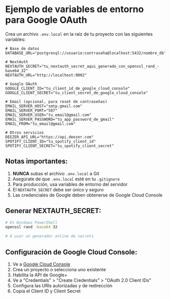 # Ejemplo de variables de entorno para Google OAuth

Crea un archivo `.env.local` en la raíz de tu proyecto con las siguientes variables:

```env
# Base de datos
DATABASE_URL="postgresql://usuario:contraseña@localhost:5432/nombre_db"

# NextAuth
NEXTAUTH_SECRET="tu_nextauth_secret_aqui_generado_con_openssl_rand_-base64_32"
NEXTAUTH_URL="http://localhost:9002"

# Google OAuth
GOOGLE_CLIENT_ID="tu_client_id_de_google_cloud_console"
GOOGLE_CLIENT_SECRET="tu_client_secret_de_google_cloud_console"

# Email (opcional, para reset de contraseñas)
EMAIL_SERVER_HOST="smtp.gmail.com"
EMAIL_SERVER_PORT="587"
EMAIL_SERVER_USER="tu_email@gmail.com"
EMAIL_SERVER_PASSWORD="tu_app_password_de_gmail"
EMAIL_FROM="tu_email@gmail.com"

# Otros servicios
DEEZER_API_URL="https://api.deezer.com"
SPOTIFY_CLIENT_ID="tu_spotify_client_id"
SPOTIFY_CLIENT_SECRET="tu_spotify_client_secret"
```

## Notas importantes:

1. **NUNCA** subas el archivo `.env.local` a Git
2. Asegúrate de que `.env.local` esté en tu `.gitignore`
3. Para producción, usa variables de entorno del servidor
4. El `NEXTAUTH_SECRET` debe ser único y seguro
5. Las credenciales de Google deben obtenerse de Google Cloud Console

## Generar NEXTAUTH_SECRET:

```bash
# En Windows PowerShell
openssl rand -base64 32

# O usar un generador online de secrets
```

## Configuración de Google Cloud Console:

1. Ve a [Google Cloud Console](https://console.cloud.google.com/)
2. Crea un proyecto o selecciona uno existente
3. Habilita la API de Google+
4. Ve a "Credentials" > "Create Credentials" > "OAuth 2.0 Client IDs"
5. Configura las URIs autorizadas y de redirección
6. Copia el Client ID y Client Secret 